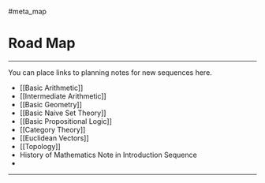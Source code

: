 #meta_map 

# Road Map

---

You can place links to planning notes for new sequences here.

- [[Basic Arithmetic]]
- [[Intermediate Arithmetic]]
- [[Basic Geometry]]
- [[Basic Naive Set Theory]]
- [[Basic Propositional Logic]]
- [[Category Theory]]
- [[Euclidean Vectors]]
- [[Topology]]
- History of Mathematics Note in Introduction Sequence
- 


---